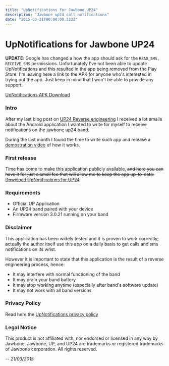 ```yaml
---
title: "UpNotifications for Jawbone UP24"
description: "Jawbone up24 call notifications"
date: "2015-03-21T00:00:00.322Z"
---
```


# UpNotifications for Jawbone UP24

**UPDATE**: Google has changed a how the app should ask for the `READ_SMS, RECEIVE_SMS` permissions. Unfortunately I've not been able to update UpNotifications and this resulted in the app being removed from the Play Store.
I'm leaving here a link to the APK for anyone who's interested in trying out the app. Just keep in mind that I won't be able to provide any support.

[UpNotifications APK Download](https://www.dropbox.com/s/9jkqaxjod6ilmkn/upnotifications.apk?dl=0)

### Intro

After my last blog post on [UP24 Reverse engineering](../up24_reverse_engineering) I received a lot emails about the Android application I wanted to write for myself to receive notifications on the jawbone up24 band.

During the last month I found the time to write such app and release a [demostration video](https://www.youtube.com/watch?v=JFcVZpmnbII) of how it works.

### First release

Time has come to make this application publicly available, ~~and here you can have it for just a small fee that will allow me to keep the app up-to-date:
<a href="https://play.google.com/store/apps/details?id=me.brilli.stefano.upnotifications" target="_blank">Download UpNotifications for UP24</a>.~~

### Requirements

- Official UP Application
- An UP24 band paired with your device
- Firmware version 3.0.21 running on your band

### Disclaimer

This application has been widely tested and it is proven to work correctly; actually the author itself use this app on a daily basis to get calls and sms notifications on its wrist.

However it is important to state that this application is the result of a reverse engineering process, hence:

- It may interfere with normal functioning of the band
- It may drain your band battery
- It may stop working anytime (especially after band's software update)
- It may not work with all band versions

### Privacy Policy

Read here the [UpNotifications privacy policy](/upnotifications_privacy)

### Legal Notice

This product is not affiliated with, nor endorsed or licensed in any way by Jawbone.
Jawbone, UP, and UP24 are trademarks or registered trademarks of Jawbone corporation. All rights reserved.

_-- 21/03/2015_
